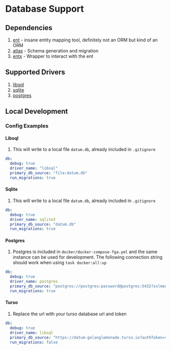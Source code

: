 # Database Support

## Dependencies

1. [ent](https://entgo.io/) - insane entity mapping tool, definitely not an ORM but kind of an ORM
1. [atlas](https://atlasgo.io/) - Schema generation and migration
1. [entx](https://github.com/datumforge/entx) - Wrapper to interact with the ent  

## Supported Drivers

1. [libsql](https://github.com/tursodatabase/libsql)
1. [sqlite](https://gitlab.com/cznic/sqlite)
1. [postgres](https://github.com/lib/pq)

## Local Development 

### Config Examples 

#### Libsql

1. This will write to a local file `datum.db`, already included in `.gitignore`

```yaml
db: 
  debug: true
  driver_name: "libsql"
  primary_db_source: "file:datum.db"
  run_migrations: true
```

#### Sqlite

1. This will write to a local file `datum.db`, already included in `.gitignore`

```yaml
db: 
  debug: true
  driver_name: sqlite3
  primary_db_source: "datum.db"
  run_migrations: true
```

#### Postgres

1. Postgres is included in `docker/docker-compose-fga.yml` and the same instance can be used for development. The following connection string should work when using `task docker:all:up`

```yaml
db: 
  debug: true
  driver_name: postgres
  primary_db_source: "postgres://postgres:password@postgres:5432?sslmode=disable"
  run_migrations: true
```

#### Turso

1. Replace the url with your turso database url and token

```yaml
db: 
  debug: true
  driver_name: libsql
  primary_db_source: "https://datum-golanglemonade.turso.io?authToken=$TURSO_TOKEN"  # set TURSO_TOKEN to value
  run_migrations: false
```
